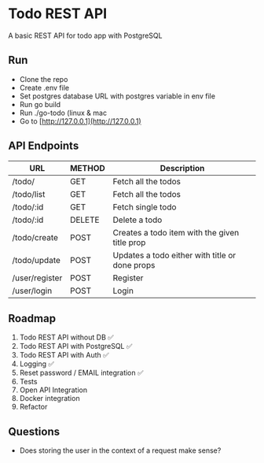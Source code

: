 # Todo REST API

A basic REST API for todo app with PostgreSQL

## Run

* Clone the repo
* Create .env file
* Set postgres database URL with postgres variable in env file 
* Run go build
* Run ./go-todo (linux & mac
* Go to [http://127.0.0.1](http://127.0.0.1)


## API Endpoints

| URL            | METHOD | Description                                    |
|----------------|--------|------------------------------------------------|
| /todo/         | GET    | Fetch all the todos                            |
| /todo/list     | GET    | Fetch all the todos                            |
| /todo/:id      | GET    | Fetch single todo                              |
| /todo/:id      | DELETE | Delete a todo                                  |
| /todo/create   | POST   | Creates a todo item with the given title prop  |
| /todo/update   | POST   | Updates a todo either with title or done props |
| /user/register | POST   | Register                                       |
| /user/login    | POST   | Login                                          |


## Roadmap

1. Todo REST API without DB ✅
2. Todo REST API with PostgreSQL ✅
3. Todo REST API with Auth ✅
4. Logging ✅
5. Reset password / EMAIL integration ✅
6. Tests
7. Open API Integration
8. Docker integration
9. Refactor


## Questions

- Does storing the user in the context of a request make sense?
